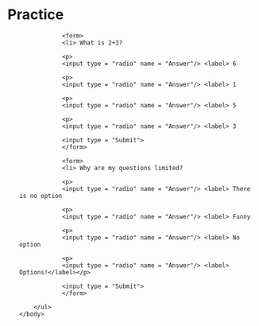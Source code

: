 <html>
	<head>
		<title> Practice
		</title>
	</head>
	<body>
		<h1>Practice</h1>
		<ul>
				
				<form>
				<li> What is 2+3?
 </li>
				
				<p>
				<input type = "radio" name = "Answer"/> <label> 6
</label></p>
					
				<p>
				<input type = "radio" name = "Answer"/> <label> 1
</label></p>
					
				<p>
				<input type = "radio" name = "Answer"/> <label> 5
</label></p>
					
				<p>
				<input type = "radio" name = "Answer"/> <label> 3
</label></p>
					
				<input type = "Submit">
				</form>
				
				<form>
				<li> Why are my questions limited?
 </li>
				
				<p>
				<input type = "radio" name = "Answer"/> <label> There is no option
</label></p>
					
				<p>
				<input type = "radio" name = "Answer"/> <label> Funny
</label></p>
					
				<p>
				<input type = "radio" name = "Answer"/> <label> No option
</label></p>
					
				<p>
				<input type = "radio" name = "Answer"/> <label> Options!</label></p>
					
				<input type = "Submit">
				</form>
				
		</ul>
	</body>
</html>
